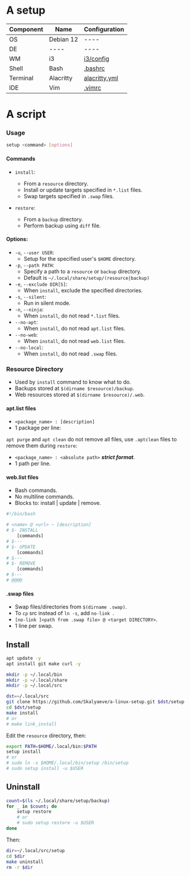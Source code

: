 # A setup
| Component | Name | Configuration |
|-|-|-|
| OS | Debian 12 | ---- |
| DE | ---- | ---- |
| WM | i3 |  [i3/config](https://github.com/Skalyaeve/a-setup/blob/main/resource/ui/gui/i3/config)  |
| Shell | Bash |  [.bashrc](https://github.com/Skalyaeve/a-setup/blob/main/resource/ui/terminal/bash/.bashrc)  |
| Terminal | Alacritty |  [alacritty.yml](https://github.com/Skalyaeve/a-setup/blob/main/resource/ui/terminal/alacritty/alacritty.yml)  |
| IDE | Vim | [.vimrc](https://github.com/Skalyaeve/a-setup/blob/main/resource/ui/ide/vim/.vimrc) |


# A script
### Usage
```sh
setup <command> [options]
```

#### Commands
- `install`:
    * From a `resource` directory.
    * Install or update targets specified in `*.list` files.
    * Swap targets specified in `.swap` files.

- `restore`:
    * From a `backup` directory.
    * Perform backup using `diff` file.

#### Options:
- `-u`, `--user USER`:
    * Setup for the specified user's `$HOME` directory.
- `-p`, `--path PATH`:
    * Specify a path to a `resource` or `backup` directory.
    * Default is `~/.local/share/setup/(resource|backup)`
- `-e`, `--exclude DIR[S]`:
    * When `install`, exclude the specified directories.
- `-s`, `--silent`:
    * Run in silent mode.
- `-n`, `--ninja`:
    * When `install`, do not read `*.list` files.
- `--no-apt`:
    * When `install`, do not read `apt.list` files.
- `--no-web`:
    * When `install`, do not read `web.list` files.
- `--no-local`:
    * When `install`, do not read `.swap` files.


### Resource Directory
- Used by `install` command to know what to do.
- Backups stored at `$(dirname $resource)/backup`.
- Web resources stored at `$(dirname $resource)/.web`.

#### apt.list files
- `<package_name> : [description]`
- 1 package per line:

`apt purge` and `apt clean` do not remove all files, use `.aptclean` files to remove them during `restore`:
- `<package_name> : <absolute path>` ***strict format***.
- 1 path per line.

#### web.list files
- Bash commands.
- No multiline commands.
- Blocks to: install | update | remove.
```sh
#!/bin/bash

# <name> @ <url> ~ [description]
# $- INSTALL
    [commands]
# $---
# $- UPDATE
    [commands]
# $---
# $- REMOVE
    [commands]
# $---
# @@@@
```

#### .swap files
- Swap files/directories from `$(dirname .swap)`.
- To `cp` src instead of `ln -s`, add `no-link `.
- `[no-link ]<path from .swap file> @ <target DIRECTORY>`.
- 1 line per swap.

## Install
```sh
apt update -y
apt install git make curl -y

mkdir -p ~/.local/bin
mkdir -p ~/.local/share
mkdir -p ~/.local/src

dst=~/.local/src
git clone https://github.com/Skalyaeve/a-linux-setup.git $dst/setup
cd $dst/setup
make install
# or
# make link_install
```
Edit the `resource` directory, then:
```sh
export PATH=$HOME/.local/bin:$PATH
setup install
# or
# sudo ln -s $HOME/.local/bin/setup /bin/setup
# sudo setup install -u $USER
```

## Uninstall
```sh
count=$(ls ~/.local/share/setup/backup)
for _ in $count; do
    setup restore
    # or
    # sudo setup restore -u $USER
done
```
Then:
```sh
dir=~/.local/src/setup
cd $dir
make uninstall
rm -r $dir
```
